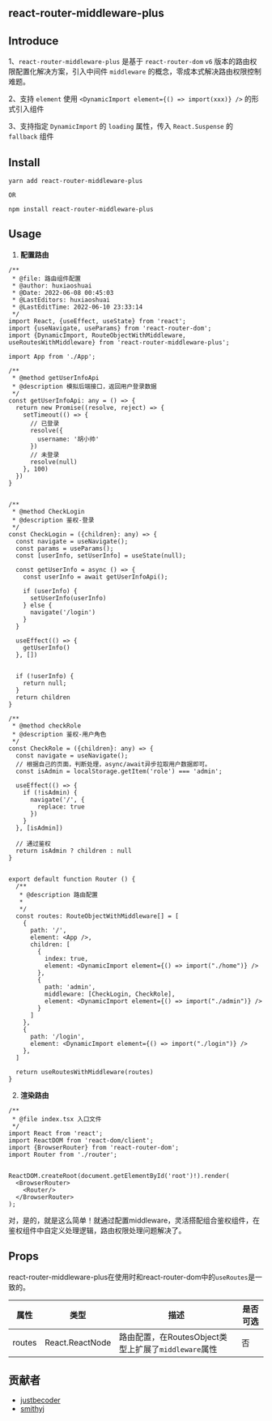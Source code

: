 ## react-router-middleware-plus

## Introduce

1、`react-router-middleware-plus` 是基于 `react-router-dom` `v6` 版本的路由权限配置化解决方案，引入中间件 `middleware`  的概念，零成本式解决路由权限控制难题。

2、支持 `element` 使用 `<DynamicImport element={() => import(xxx)} />` 的形式引入组件

3、支持指定 `DynamicImport` 的 `loading` 属性，传入 `React.Suspense` 的 `fallback` 组件

## Install

```shell
yarn add react-router-middleware-plus

OR

npm install react-router-middleware-plus
```

## Usage

1. **配置路由**

```tsx
/**
 * @file: 路由组件配置
 * @author: huxiaoshuai
 * @Date: 2022-06-08 00:45:03
 * @LastEditors: huxiaoshuai
 * @LastEditTime: 2022-06-10 23:33:14
 */
import React, {useEffect, useState} from 'react';
import {useNavigate, useParams} from 'react-router-dom';
import {DynamicImport, RouteObjectWithMiddleware, useRoutesWithMiddleware} from 'react-router-middleware-plus';

import App from './App';

/**
 * @method getUserInfoApi
 * @description 模拟后端接口，返回用户登录数据
 */
const getUserInfoApi: any = () => {
  return new Promise((resolve, reject) => {
    setTimeout(() => {
      // 已登录
      resolve({
        username: '胡小帅'
      })
      // 未登录
      resolve(null)
    }, 100)
  })
}


/**
 * @method CheckLogin
 * @description 鉴权-登录
 */
const CheckLogin = ({children}: any) => {
  const navigate = useNavigate();
  const params = useParams();
  const [userInfo, setUserInfo] = useState(null);

  const getUserInfo = async () => {
    const userInfo = await getUserInfoApi();

    if (userInfo) {
      setUserInfo(userInfo)
    } else {
      navigate('/login')
    }
  }

  useEffect(() => {
    getUserInfo()
  }, [])


  if (!userInfo) {
    return null;
  }
  return children
}

/**
 * @method checkRole
 * @description 鉴权-用户角色
 */
const CheckRole = ({children}: any) => {
  const navigate = useNavigate();
  // 根据自己的页面，判断处理，async/await异步拉取用户数据即可。
  const isAdmin = localStorage.getItem('role') === 'admin';

  useEffect(() => {
    if (!isAdmin) {
      navigate('/', {
        replace: true
      })
    }
  }, [isAdmin])

  // 通过鉴权
  return isAdmin ? children : null
}


export default function Router () {
  /**
   * @description 路由配置
   *
   */
  const routes: RouteObjectWithMiddleware[] = [
    {
      path: '/',
      element: <App />,
      children: [
        {
          index: true,
          element: <DynamicImport element={() => import("./home")} />
        },
        {
          path: 'admin',
          middleware: [CheckLogin, CheckRole],
          element: <DynamicImport element={() => import("./admin")} />
        }
      ]
    },
    {
      path: '/login',
      element: <DynamicImport element={() => import("./login")} />
    },
  ]

  return useRoutesWithMiddleware(routes)
}

```

2. **渲染路由**

```tsx
/**
 * @file index.tsx 入口文件
 */
import React from 'react';
import ReactDOM from 'react-dom/client';
import {BrowserRouter} from 'react-router-dom';
import Router from './router';


ReactDOM.createRoot(document.getElementById('root')!).render(
  <BrowserRouter>
    <Router/>
  </BrowserRouter>
);

```

对，是的，就是这么简单！就通过配置middleware，灵活搭配组合鉴权组件，在鉴权组件中自定义处理逻辑，路由权限处理问题解决了。

## Props

react-router-middleware-plus在使用时和react-router-dom中的`useRoutes`是一致的。

| 属性      | 类型                        | 描述                             | 是否可选 |
|---------|---------------------------|--------------------------------|------|
| routes  | React.ReactNode | 路由配置，在RoutesObject类型上扩展了`middleware`属性 | 否    |

## 贡献者

- [justbecoder](https://github.com/justbecoder)
- [smithyj](https://github.com/smithyj)
